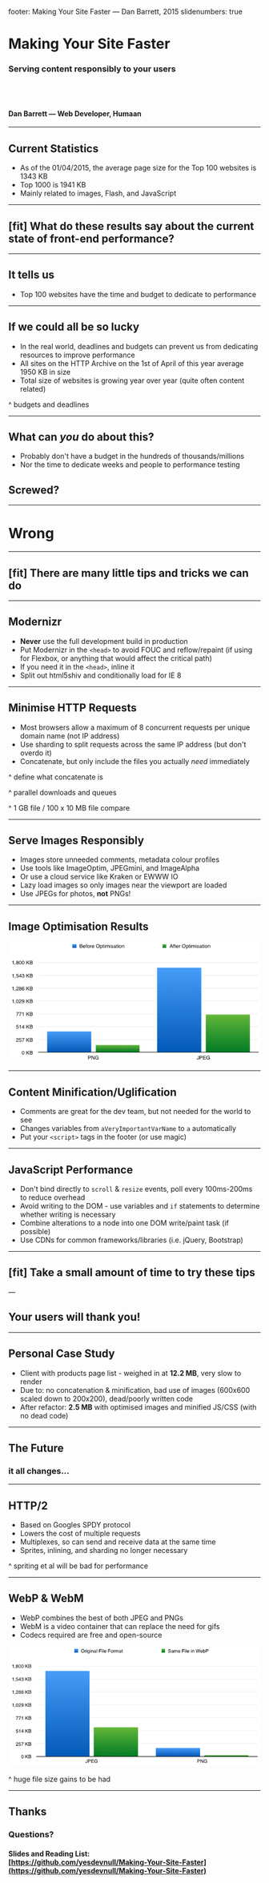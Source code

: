 footer: Making Your Site Faster — Dan Barrett, 2015
slidenumbers: true
# Making Your Site Faster
### Serving content responsibly to your users

#### <br /><br /><br />Dan Barrett — Web Developer, Humaan

---

## Current Statistics
- As of the 01/04/2015, the average page size for the Top 100 websites is 1343 KB
- Top 1000 is 1941 KB
- Mainly related to images, Flash, and JavaScript

---

## [fit] What do these results say about the current state of front-end performance?

---

## It tells us
- Top 100 websites have the time and budget to dedicate to performance

---

## If we could all be so lucky

- In the real world, deadlines and budgets can prevent us from dedicating resources to improve performance
- All sites on the HTTP Archive on the 1st of April of this year average 1950 KB in size
- Total size of websites is growing year over year (quite often content related)

^ budgets and deadlines

---

## What can _you_ do about this?

- Probably don't have a budget in the hundreds of thousands/millions
- Nor the time to dedicate weeks and people to performance testing

## Screwed?

---

# **Wrong**

---

## [fit] There are many little tips and tricks we can do

---

## Modernizr
- **Never** use the full development build in production
- Put Modernizr in the `<head>` to avoid FOUC and reflow/repaint (if using for Flexbox, or anything that would affect the critical path)
- If you need it in the `<head>`, inline it
- Split out html5shiv and conditionally load for IE 8

---

## Minimise HTTP Requests
- Most browsers allow a maximum of 8 concurrent requests per unique domain name (not IP address)
- Use sharding to split requests across the same IP address (but don't overdo it)
- Concatenate, but only include the files you actually _need_ immediately

^ define what concatenate is

^ parallel downloads and queues

^ 1 GB file / 100 x 10 MB file compare

---

## Serve Images Responsibly

- Images store unneeded comments, metadata colour profiles
- Use tools like ImageOptim, JPEGmini, and ImageAlpha
- Or use a cloud service like Kraken or EWWW IO
- Lazy load images so only images near the viewport are loaded
- Use JPEGs for photos, **not** PNGs!

---

## Image Optimisation Results

![inline](images/img_graph.png)

---

## Content Minification/Uglification

- Comments are great for the dev team, but not needed for the world to see
- Changes variables from `aVeryImportantVarName` to `a` automatically
- Put your `<script>` tags in the footer (or use magic)

---

## JavaScript Performance

- Don't bind directly to `scroll` & `resize` events, poll every 100ms-200ms to reduce overhead
- Avoid writing to the DOM - use variables and `if` statements to determine whether writing is necessary
- Combine alterations to a node into one DOM write/paint task (if possible)
- Use CDNs for common frameworks/libraries (i.e. jQuery, Bootstrap)

---

## [fit] Take a small amount of time to try these tips

—

## Your users will thank you!

---

## Personal Case Study

- Client with products page list - weighed in at **12.2 MB**, very slow to render
- Due to: no concatenation & minification, bad use of images (600x600 scaled down to 200x200), dead/poorly written code
- After refactor: **2.5 MB** with optimised images and minified JS/CSS (with no dead code)

---

## The Future

### it all changes...

---

## HTTP/2

- Based on Googles SPDY protocol
- Lowers the cost of multiple requests
- Multiplexes, so can send and receive data at the same time
- Sprites, inlining, and sharding no longer necessary

^ spriting et al will be bad for performance

---

## WebP & WebM

- WebP combines the best of both JPEG and PNGs
- WebM is a video container that can replace the need for gifs
- Codecs required are free and open-source

![inline](images/webp_graph.png)

^ huge file size gains to be had

---

## Thanks

### Questions?

#### Slides and Reading List:<br />[https://github.com/yesdevnull/Making-Your-Site-Faster](https://github.com/yesdevnull/Making-Your-Site-Faster)